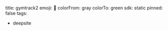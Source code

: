 title: gymtrack2
emoji: 🐳
colorFrom: gray
colorTo: green
sdk: static
pinned: false
tags:
  - deepsite
